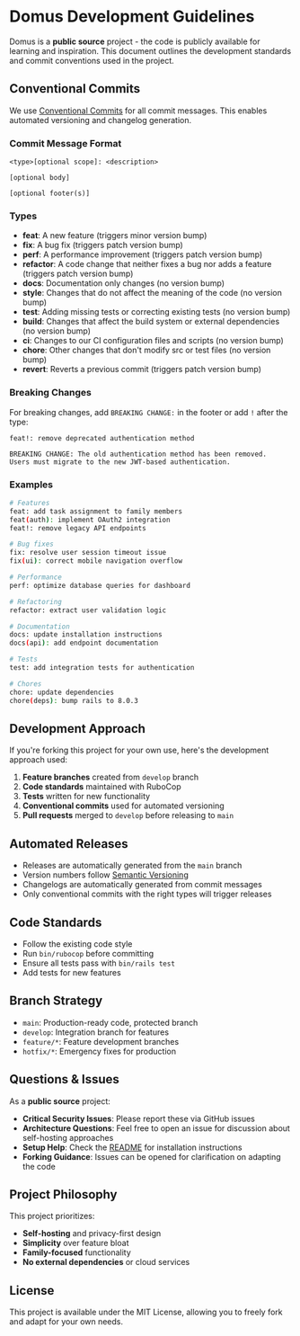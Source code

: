 # Domus Development Guidelines

Domus is a **public source** project - the code is publicly available for learning and inspiration. This document outlines the development standards and commit conventions used in the project.

## Conventional Commits

We use [Conventional Commits](https://www.conventionalcommits.org/) for all commit messages. This enables automated versioning and changelog generation.

### Commit Message Format

```
<type>[optional scope]: <description>

[optional body]

[optional footer(s)]
```

### Types

- **feat**: A new feature (triggers minor version bump)
- **fix**: A bug fix (triggers patch version bump)
- **perf**: A performance improvement (triggers patch version bump)
- **refactor**: A code change that neither fixes a bug nor adds a feature (triggers patch version bump)
- **docs**: Documentation only changes (no version bump)
- **style**: Changes that do not affect the meaning of the code (no version bump)
- **test**: Adding missing tests or correcting existing tests (no version bump)
- **build**: Changes that affect the build system or external dependencies (no version bump)
- **ci**: Changes to our CI configuration files and scripts (no version bump)
- **chore**: Other changes that don't modify src or test files (no version bump)
- **revert**: Reverts a previous commit (triggers patch version bump)

### Breaking Changes

For breaking changes, add `BREAKING CHANGE:` in the footer or add `!` after the type:

```
feat!: remove deprecated authentication method

BREAKING CHANGE: The old authentication method has been removed. 
Users must migrate to the new JWT-based authentication.
```

### Examples

```bash
# Features
feat: add task assignment to family members
feat(auth): implement OAuth2 integration
feat!: remove legacy API endpoints

# Bug fixes
fix: resolve user session timeout issue
fix(ui): correct mobile navigation overflow

# Performance
perf: optimize database queries for dashboard

# Refactoring
refactor: extract user validation logic

# Documentation
docs: update installation instructions
docs(api): add endpoint documentation

# Tests
test: add integration tests for authentication

# Chores
chore: update dependencies
chore(deps): bump rails to 8.0.3
```

## Development Approach

If you're forking this project for your own use, here's the development approach used:

1. **Feature branches** created from `develop` branch
2. **Code standards** maintained with RuboCop
3. **Tests** written for new functionality  
4. **Conventional commits** used for automated versioning
5. **Pull requests** merged to `develop` before releasing to `main`

## Automated Releases

- Releases are automatically generated from the `main` branch
- Version numbers follow [Semantic Versioning](https://semver.org/)
- Changelogs are automatically generated from commit messages
- Only conventional commits with the right types will trigger releases

## Code Standards

- Follow the existing code style
- Run `bin/rubocop` before committing
- Ensure all tests pass with `bin/rails test`
- Add tests for new features

## Branch Strategy

- `main`: Production-ready code, protected branch
- `develop`: Integration branch for features
- `feature/*`: Feature development branches
- `hotfix/*`: Emergency fixes for production

## Questions & Issues

As a **public source** project:

- **Critical Security Issues**: Please report these via GitHub issues
- **Architecture Questions**: Feel free to open an issue for discussion about self-hosting approaches
- **Setup Help**: Check the [README](../README.md) for installation instructions
- **Forking Guidance**: Issues can be opened for clarification on adapting the code

## Project Philosophy

This project prioritizes:
- **Self-hosting** and privacy-first design
- **Simplicity** over feature bloat
- **Family-focused** functionality
- **No external dependencies** or cloud services

## License

This project is available under the MIT License, allowing you to freely fork and adapt for your own needs. 